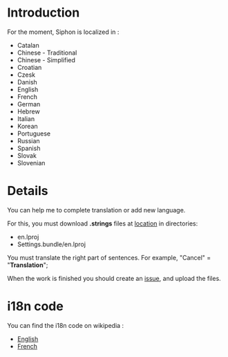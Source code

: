 # Introduction #

For the moment, Siphon is localized in :
  * Catalan
  * Chinese - Traditional
  * Chinese - Simplified
  * Croatian
  * Czesk
  * Danish
  * English
  * French
  * German
  * Hebrew
  * Italian
  * Korean
  * Portuguese
  * Russian
  * Spanish
  * Slovak
  * Slovenian

# Details #

You can help me to complete translation or add new language.

For this, you must download **.strings** files at [location](http://code.google.com/p/siphon/source/browse/#svn/trunk/Siphon2/Resources) in directories:
  * en.lproj
  * Settings.bundle/en.lproj

You must translate the right part of sentences. For example,
"Cancel" = "**Translation**";

When the work is finished you should create an [issue](http://code.google.com/p/siphon/issues/list), and upload the files.

# i18n code #

You can find the i18n code on wikipedia :
  * [English](http://en.wikipedia.org/wiki/List_of_ISO_639-1_codes)
  * [French](http://fr.wikipedia.org/wiki/Liste_des_codes_ISO_639-1)